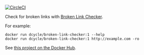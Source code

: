 [![CircleCI](https://circleci.com/gh/dcycle/docker-broken-link-checker.svg?style=svg)](https://circleci.com/gh/dcycle/docker-broken-link-checker)

Check for broken links with [Broken Link Checker](https://www.npmjs.com/package/broken-link-checker).

For example:

    docker run dcycle/broken-link-checker:1 --help
    docker run dcycle/broken-link-checker:1 http://example.com -ro

See [this project on the Docker Hub](https://hub.docker.com/r/dcycle/broken-link-checker/).
